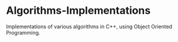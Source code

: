 # Algorithms-Implementations
Implementations of various algorithms in C++, using Object Oriented Programming.
